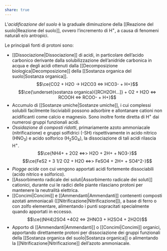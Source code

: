 ```yaml
---
share: true
---
```

L’*acidificazione del suolo* è la graduale diminuzione della [[Reazione del suolo|Reazione del suolo]], ovvero l’incremento di H<sup>+</sup>, a causa di fenomeni naturali e/o antropici.

Le principali fonti di protoni sono:
- [[Dissociazione|Dissociazione]] di acidi, in particolare dell’acido carbonico derivante dalla solubilizzazione dell’anidride carbonica in acqua e degli acidi ottenuti dalla [[Decomposizione biologica|Decomposizione]] della [[Sostanza organica del suolo|Sostanza organica]]. $$\ce{CO2 + H2O -> H2CO3 <=> HCO3- + H+}$$$$\ce{\underset{sostanza organica}{[RCH2OH...]} + O2 + H2O <=> RCOOH <=> RCOO- + H+}$$
- Accumulo di [[Sostanze umiche|Sostanze umiche]], i cui complessi solubili facilmente lisciviabili possono adsorbire e allontanare cationi non acidificanti come calcio e magnesio.
  Sono inoltre fonte diretta di H<sup>+</sup> dai numerosi gruppi funzionali acidi.
- *Ossidazione di composti ridotti*, primariamente azoto ammoniacale (nitrificazione) e gruppi solfidrici (-SH) rispettivamente in acido nitrico (HNO<sub>3</sub>) e acido solforico (H<sub>2</sub>SO<sub>4</sub>), la dissociazione di tali acidi rilascia H<sup>+</sup>.$$\ce{NH4+ + 2O2 <=>> H2O + 2H+ + NO3-}$$ $$\ce{FeS2 + 3 1/2 O2 + H2O <=>> FeSO4 + 2H+ + SO4^2-}$$
- *Piogge acide* con cui vengono apportati acidi fortemente dissociabili (acido nitrico e solforico).
- [[Assorbimento radicale dei soluti|Assorbimento radicale dei soluti]] cationici, durante cui le radici delle piante rilasciano protoni per mantenere la neutralità elettrica.
- [[Concimi|Concimi]] e [[Ammendanti|Ammendanti]] contenenti composti azotati ammoniacali ([[Nitrificazione|Nitrificazione]]), a base di ferro o con zolfo elementare, alimentando i punti sopracitati specialmente quando apportati in eccesso. $$\ce{(NH4)2SO4 +4O2 <=> 2HNO3 + H2SO4 + 2H2O}$$
- Apporto di [[Ammendanti|Ammendanti]] o [[Concimi|Concimi]] organici, apportando direttamente protoni per dissociazione dei gruppi funzionali della [[Sostanza organica del suolo|Sostanza organica]] o alimentando la [[Nitrificazione|Nitrificazione]] dell’azoto ammoniacale.